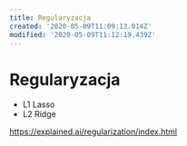 ```yaml
---
title: Regularyzacja
created: '2020-05-09T11:09:13.014Z'
modified: '2020-05-09T11:12:19.439Z'
---
```


# Regularyzacja


* L1 Lasso
* L2 Ridge

https://explained.ai/regularization/index.html
